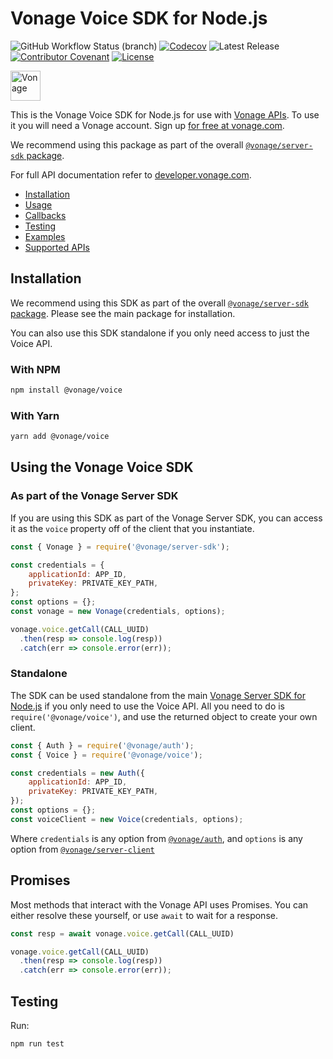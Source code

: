 # Vonage Voice SDK for Node.js

![GitHub Workflow Status (branch)](https://img.shields.io/github/workflow/status/vonage/vonage-node-sdk/Vonage/3.x?logo=github&style=flat-square&label=Workflow%20Build)
[![Codecov](https://img.shields.io/codecov/c/github/vonage/vonage-node-sdk?label=Codecov&logo=codecov&style=flat-square)](https://codecov.io/gh/Vonage/vonage-server-sdk)
![Latest Release](https://img.shields.io/npm/v/@vonage/voice)
[![Contributor Covenant](https://img.shields.io/badge/Contributor%20Covenant-v2.0%20adopted-ff69b4.svg?style=flat-square)](../../CODE_OF_CONDUCT.md)
[![License](https://img.shields.io/npm/l/@vonage/voice?label=License&style=flat-square)][license]

<img src="https://developer.nexmo.com/images/logos/vbc-logo.svg" height="48px" alt="Vonage" />

This is the Vonage Voice SDK for Node.js for use with
[Vonage APIs](https://www.vonage.com/). To use it you will need a Vonage
account. Sign up [for free at vonage.com][signup].

We recommend using this package as part of the overall
[`@vonage/server-sdk` package](https://github.com/vonage/vonage-node-sdk).

For full API documentation refer to
[developer.vonage.com](https://developer.vonage.com/).

* [Installation](#installation)
* [Usage](#using-the-vonage-voice-sdk)
* [Callbacks](#callbacks)
* [Testing](#testing)
* [Examples](#examples)
* [Supported APIs](#supported-apis)

## Installation

We recommend using this SDK as part of the overall
[`@vonage/server-sdk` package](https://github.com/vonage/vonage-node-sdk).
Please see the main package for installation.

You can also use this SDK standalone if you only need access to just the Voice
API.

### With NPM

```bash
npm install @vonage/voice
```

### With Yarn

```bash
yarn add @vonage/voice
```

## Using the Vonage Voice SDK

### As part of the Vonage Server SDK

If you are using this SDK as part of the Vonage Server SDK, you can access it
as the `voice` property off of the client that you instantiate.

```js
const { Vonage } = require('@vonage/server-sdk');

const credentials = {
    applicationId: APP_ID,
    privateKey: PRIVATE_KEY_PATH,
};
const options = {};
const vonage = new Vonage(credentials, options);

vonage.voice.getCall(CALL_UUID)
  .then(resp => console.log(resp))
  .catch(err => console.error(err));
```

### Standalone

The SDK can be used standalone from the main
[Vonage Server SDK for Node.js](https://github.com/vonage/vonage-node-sdk) if
you only need to use the Voice API. All you need to do is
`require('@vonage/voice')`, and use the returned object to create your own
client.

```js
const { Auth } = require('@vonage/auth');
const { Voice } = require('@vonage/voice');

const credentials = new Auth({
    applicationId: APP_ID,
    privateKey: PRIVATE_KEY_PATH,
});
const options = {};
const voiceClient = new Voice(credentials, options);
```

Where `credentials` is any option from [`@vonage/auth`](https://github.com/Vonage/vonage-node-sdk/tree/3.x/readme/packages/auth#options),
and `options` is any option from [`@vonage/server-client`](https://github.com/Vonage/vonage-node-sdk/tree/3.x/readme/packages/server-client#options)

## Promises

Most methods that interact with the Vonage API uses Promises. You can either
resolve these yourself, or use `await` to wait for a response.

```js
const resp = await vonage.voice.getCall(CALL_UUID)

vonage.voice.getCall(CALL_UUID)
  .then(resp => console.log(resp))
  .catch(err => console.error(err));
```

## Testing

Run:

```bash
npm run test
```

[signup]: https://dashboard.nexmo.com/sign-up?utm_source=DEV_REL&utm_medium=github&utm_campaign=node-server-sdk
[license]: ../../LICENSE.txt
